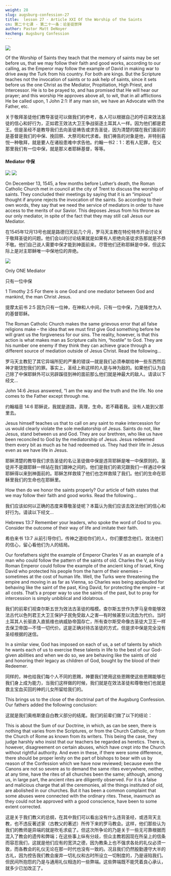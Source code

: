 ```yaml
---
weight: 28
slug: augsburg-confession-27
title:  lesson 27 - Article XXI Of the Worship of the Saints
cn: 第二十七课 - 第二十一条：论圣徒崇拜
author: Pastor Matt DeNoyer
kecheng: Augsburg Confession
---
```



![](/images/note/ags/27.jpg#center)

Of the Worship of Saints they teach that the memory of saints may be set before us, that we may follow their faith and good works, according to our calling, as the Emperor may follow the example of David in making war to drive away the Turk from his country.  For both are kings. But the Scripture teaches not the invocation of saints or to ask help of saints, since it sets before us the one Christ as the Mediator, Propitiation, High Priest, and Intercessor.  He is to be prayed to, and has promised that He will hear our prayer; and this worship He approves above all, to wit, that in all afflictions He be called upon, 1 John 2:1:  If any man sin, we have an Advocate with the Father, etc.  

关于敬拜圣徒他们教导圣徒可以做我们的参考，各人可以根据自己的呼召来效法圣徒的信心和好行为，正如君王效法大卫王争战驱逐土耳其人一样。因为他们都是君王。但是圣经不是教导我们去向圣徒祷告或求告圣徒，因为清楚的摆在我们面前的是基督是我们的中保、挽回祭、大祭司和代求者。我们祷告的对象是他，并特别喜悦一种敬拜，就是要人在诸般患难中求告他。约翰一书2：1：若有人犯罪，在父那里我们有一位中保，就是那义者耶稣基督，等等。

#### Mediator 中保

![](/images/note/ags/27-1.jpg#left)
![](/images/note/ags/27-2.jpg#right)

On December 13, 1545, a few months before Luther’s death, the Roman Catholic Church met in council at the city of Trent to discuss the worship of saints. They concluded their meetings by saying that it is an “impious” thought if anyone rejects the invocation of the saints. So according to their own words, they say that we need the service of mediators in order to have access to the merits of our Savior. This deposes Jesus from his throne as our only mediator, in spite of the fact that they may still call Jesus our Mediator.

在1545年12月13号也就是路德归天前几个月，罗马天主教在特伦特市开会讨论关于敬拜圣徒的问题。他们会以的讨论结果就是如果有人拒绝向圣徒求告那就是不恭不敬。他们自己说人需要中保才能到神面前来。尽管他们还称耶稣是中保，但这实际上是对主耶稣唯一中保地位的弃绝。

![](/images/note/ags/27-3.jpg#right)

Only ONE Mediator

只有一位中保

1 Timothy 2:5 For there is one God and one mediator between God and mankind, the man Christ Jesus.

提摩太前书 2:5 因为只有一位神，在神和人中间，只有一位中保，乃是降世为人的基督耶稣。

The Roman Catholic Church makes the same grievous error that all false religions make – the idea that we must first give God something before he will grant us the forgiveness for our sins. The reality, however, is that this action is what makes man as Scripture calls him, “hostile” to God. They are his number one enemy if they think they can achieve grace through a different source of mediation outside of Jesus Christ. Read the following…

罗马天主教犯了其它异端所犯的严重的错误—就是我们必须奉献给神一些东西然后神才能饶恕我们的罪。事实上，圣经上称这样的人是与神为敌的。如果他们认为自己除了中保耶稣外可以另辟蹊径到神的面前那么他们就是神最大的敌人。请读以下经文…

John 14:6 Jesus answered, “I am the way and the truth and the life. No one comes to the Father except through me.

约翰福音 14:6 耶稣说，我就是道路，真理，生命。若不藉着我。没有人能到父那里去。

Jesus himself teaches us that to call on any saint to make intercession for us would clearly violate the sole mediatorship of Jesus. Saints do not, like Jesus, stand between us and God. They are our brethren, who like us have been reconciled to God by the mediatorship of Jesus. Jesus redeemed them every bit as much as he had redeemed us. They had their life in Jesus even as we have life in Jesus.

耶稣清楚的教导我们求告圣徒的名让圣徒做中保是违背耶稣是唯一中保原则的。圣徒并不是跟耶稣一样站在我们跟神之间的。他们是我们的弟兄跟我们一样通过中保耶稣得以来到神面前的。耶稣怎样救赎了他们也怎样救赎了我们。他们的生命在耶稣里我们的生命也在耶稣里。

How then do we honor the saints properly? Our article of faith states that we may follow their faith and good works. Read the following…

我们应该如何以正确的态度来尊敬圣徒呢？本篇认为我们应该去效法他们的信心和好行为。请读以下经文…

Hebrews 13:7 Remember your leaders, who spoke the word of God to you. Consider the outcome of their way of life and imitate their faith.

希伯来书 13:7 从前引导你们，传神之道给你们的人，你们要想念他们，效法他们的信心，留心看他们为人的结局。

Our forefathers sight the example of Emperor Charles V as an example of a man who could follow the pattern of the saints of old. Charles the V, as Holy Roman Emperor could follow the example of the ancient king of Israel, King David who protected his people from the harm of their enemies – sometimes at the cost of human life. Well, the Turks were threatening the empire and moving in as far as Vienna, so Charles was being applauded for behaving like the saint of the past, King David, for protecting the empire – at all costs. That’s a proper way to use the saints of the past, but to pray for intercession is simply unbiblical and idolatrous.

我们的前辈们视查尔斯五世为效法古圣徒的楷模。查尔斯五世作为罗马皇帝能够效法古代以色列君王大卫王保护子民免受敌人之害—有时候甚至以流血为代价。当时土耳其人长驱直入直抵维也纳威胁帝国存亡，所有查尔斯受命像古圣徒大卫王一样去保卫帝国—不惜一切代价。这是正确对待古圣徒的方式，但是求中保是完全没有圣经根据的迷信。

In a similar view, God has imposed on each of us, a set of talents by which he wants each of us to exercise these talents in life to the best of our God-given abilities and when we do so, we are behaving like the saints of old and honoring their legacy as children of God, bought by the blood of their Redeemer.

同样的，神也给我们每个人不同的恩赐，神要我们使用这些恩赐使这些恩赐能够在我们身上成为能力，当我们这样做的时候，我们就是在效法圣徒和尊敬他们也就是救主宝血买回的神的儿女所留给我们的。

This brings us to the close of the doctrinal part of the Augsburg Confession. Our fathers added the following conclusion:

这就是我们奥格斯堡自白教义部分的结尾。我们的前辈们做了以下的结论：

This is about the Sum of our Doctrine, in which, as can be seen, there is nothing that varies from the Scriptures, or from the Church Catholic, or from the Church of Rome as known from its writers. This being the case, they judge harshly who insist that our teachers be regarded as heretics. There is, however, disagreement on certain abuses, which have crept into the Church without rightful authority. And even in these, if there were some difference, there should be proper lenity on the part of bishops to bear with us by reason of the Confession which we have now reviewed; because even the Canons are not so severe as to demand the same rites everywhere, neither, at any time, have the rites of all churches been the same;  although, among us, in large part, the ancient rites are diligently observed.  For it is a false and malicious charge that all the ceremonies, all the things instituted of old, are abolished in our churches.  But it has been a common complaint that some abuses were connected with the ordinary rites. These, inasmuch as they could not be approved with a good conscience, have been to some extent corrected.

这是关于我们教义的总纲，在其中我们可以看出没有什么违背圣经，或违背天主教，也不违反著述家（古教父的著述）所传下来的罗马教会。这样，他们那些认为我们的教师是异端的就是吹毛求疵了。但这次所争论的乃是关于一些无可靠根据而混入了教会的遗传和弊端；在这些事上纵有分歧，但众主教若因现在所呈上的信条而容忍我们，这就是他们应有的宽洪之德，因为教条上也不强求各处的礼仪必须一致，而各教会的礼仪无论在那一时代也没有一致的。况且我们仍然殷勤遵守大半的古礼，因为控告我们教会废弃一切礼仪和古时所设立一切制度的，乃是诬陷我们。但民间所抱怨的乃是与通用礼仪相连的一些弊端。这些弊端既不能凭着良心承认，就多少已加改正了。